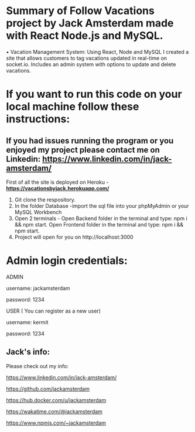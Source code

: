 # Summary of Follow Vacations project by Jack Amsterdam made with React Node.js and MySQL.
•	Vacation Management System: Using React, Node and MySQL I created a site that allows customers to tag vacations updated in real-time on socket.io. Includes an admin system with options to update and delete vacations. 
# If you want to run this code on your local machine follow these instructions:
## If you had issues running the program or you enjoyed my project please contact me on Linkedin: https://www.linkedin.com/in/jack-amsterdam/

First of all the site is deployed on Heroku - **https://vacationsbyjack.herokuapp.com/**

1. Git clone the respository.
2. In the folder Database -import the sql file into your phpMyAdmin or your MySQL Workbench
2. Open 2 terminals - Open Backend folder in the terminal and type: npm i && npm start. Open Frontend folder in the terminal and type: npm i && npm start.
3. Project will open for you on http://localhost:3000

# Admin login credentials:

ADMIN

username: jackamsterdam

password: 1234

USER  ( You can register as a new user)

username: kermit

password: 1234

## Jack's info:

Please check out my info:

https://www.linkedin.com/in/jack-amsterdam/

https://github.com/jackamsterdam

https://hub.docker.com/u/jackamsterdam

https://wakatime.com/@jackamsterdam

https://www.npmjs.com/~jackamsterdam
